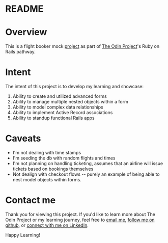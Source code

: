 # README

# Overview

This is a flight booker mock [project](https://www.theodinproject.com/lessons/ruby-on-rails-flight-booker) as part of [The Odin Project](https://www.theodinproject.com)'s Ruby on Rails pathway. 

# Intent
The intent of this project is to develop my learning and showcase:

1. Ability to create and utilized advanced forms
1. Ability to manage multiple nested objects within a form
1. Ability to model complex data relationships
2. Ability to implement Active Record associations
3. Ability to standup functional Rails apps

# Caveats

* I'm not dealing with time stamps
* I'm seeding the db with random flights and times
* I'm not planning on handling ticketing, assumes that an airline will issue tickets based on bookings themselves
* Not dealign with checkout flows -- purely an example of being able to nest model objects within forms.

# Contact me
Thank you for viewing this project. If you'd like to learn more about The Odin Project or my learning journey, feel free to [email me](mailto:jonathan.m.meneses@gmail.com?subject=Private%20Events%20Project), [follow me on github](https://github.com/jonathanmeneses), or [connect with me on LinkedIn](https://www.linkedin.com/in/jonathan-m-meneses/). 

Happy Learning!


